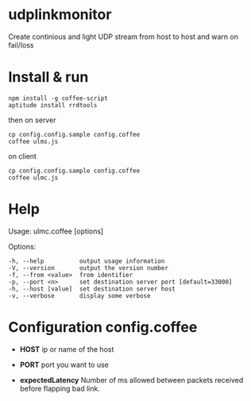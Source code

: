 udplinkmonitor
==============

Create continious and light UDP stream from host to host and warn on fail/loss


# Install & run #

    npm install -g coffee-script
	aptitude install rrdtools

then
on server
 
	cp config.config.sample config.coffee
	coffee ulms.js

on client
	
	cp config.config.sample config.coffee
	coffee ulmc.js

# Help #


  Usage: ulmc.coffee [options]

  Options:

    -h, --help          output usage information
    -V, --version       output the version number
    -f, --from <value>  from identifier
    -p, --port <n>      set destination server port [default=33000]
    -h, --host [value]  set destination server host
    -v, --verbose       display some verbose


# Configuration config.coffee #

- **HOST** 	ip or name of the host

- **PORT** 	port you want to use

- **expectedLatency** Number of ms allowed between packets received before flapping bad link.

